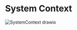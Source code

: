 # System Context

![SystemContext drawio](https://github.com/user-attachments/assets/079720b0-7895-41d9-bb69-3cf01f259756)
